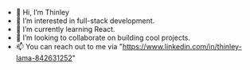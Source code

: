 - 👋 Hi, I’m Thinley
- 👀 I’m interested in full-stack development.
- 🌱 I’m currently learning React.
- 💞️ I’m looking to collaborate on building cool projects.
- 📫 You can reach out to me via "https://www.linkedin.com/in/thinley-lama-842631252"






<!---
EarthIsHeaven/EarthIsHeaven is a ✨ special ✨ repository because its `README.md` (this file) appears on your GitHub profile.
You can click the Preview link to take a look at your changes.
--->
